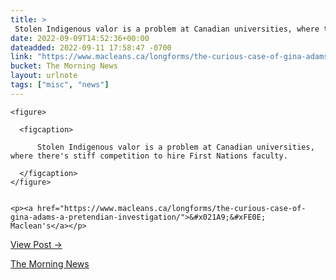 ```yaml
---
title: > 
 Stolen Indigenous valor is a problem at Canadian universities, where there's stiff competition to hire First Nations faculty.
date: 2022-09-09T14:52:36+00:00
dateadded: 2022-09-11 17:58:47 -0700
link: "https://www.macleans.ca/longforms/the-curious-case-of-gina-adams-a-pretendian-investigation/"
bucket: The Morning News
layout: urlnote
tags: ["misc", "news"]
--- 
```




  
    
  

  
    <figure>
      
      <figcaption>
        
          Stolen Indigenous valor is a problem at Canadian universities, where there's stiff competition to hire First Nations faculty.
        
      </figcaption>
    </figure>

    
    <p><a href="https://www.macleans.ca/longforms/the-curious-case-of-gina-adams-a-pretendian-investigation/">&#x021A9;&#xFE0E; Maclean's</a></p>
    
  
  <p><a href="https://themorningnews.org/p/stolen-indigenous-valor-is-a-problem-at-canadian-universities">View Post &rarr;</a></p>



 <!-- end excerpt --> 
<div class='bucket'><a class='internal-link' href='/buckets/the-morning-news'>The Morning News</a></div> 
